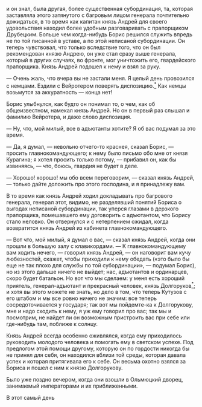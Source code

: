 и он знал, была другая, более существенная субординация, та, которая заставляла этого затянутого с багровым лицом генерала почтительно дожидаться, в то время как капитан князь Андрей для своего удовольствия находил более удобным разговаривать с прапорщиком Друбецким. Больше чем когда-нибудь Борис решился служить впредь не по той писанной в уставе, а по этой неписаной субординации. Он теперь чувствовал, что только вследствие того, что он был рекомендован князю Андрею, он уже стал сразу выше генерала, который в других случаях, во фронте, мог уничтожить его, гвардейского прапорщика. Князь Андрей подошел к нему и взял за руку.

— Очень жаль, что вчера вы не застали меня. Я целый день провозился с немцами. Ездили с Вейротером поверять диспозицию.[<sup>\*</sup>](#c_138) Как немцы возьмутся за аккуратность — конца нет!

Борис улыбнулся, как будто он понимал то, о чем, как об общеизвестном, намекал князь Андрей. Но он в первый раз слышал и фамилию Вейротера, и даже слово диспозиция.

— Ну, что, мой милый, все в адъютанты хотите? Я об вас подумал за это время.

— Да, я думал, — невольно отчего-то краснея, сказал Борис, — просить главнокомандующего; к нему было письмо обо мне от князя Курагина; я хотел просить только потому, — прибавил он, как бы извиняясь, — что, боюсь, гвардия не будет в деле.

— Хорошо! хорошо! мы обо всем переговорим, — сказал князь Андрей, — только дайте доложить про этого господина, и я принадлежу вам.

В то время как князь Андрей ходил докладывать про багрового генерала, генерал этот, видимо, не разделявший понятий Бориса о выгодах неписаной субординации, так уперся глазами в дерзкого прапорщика, помешавшего ему договорить с адъютантом, что Борису стало неловко. Он отвернулся и с нетерпением ожидал, когда возвратится князь Андрей из кабинета главнокомандующего.

— Вот что, мой милый, я думал о вас, — сказал князь Андрей, когда они прошли в большую залу с клавикордами. — К главнокомандующему вам ходить нечего, — говорил князь Андрей, — он наговорит вам кучу любезностей, скажет, чтобы приходили к нему обедать («это было бы еще не так плохо для службы по той субординации», — подумал Борис), но из этого дальше ничего не выйдет; нас, адъютантов и ординарцев, скоро будет батальон. Но вот что мы сделаем: у меня есть хороший приятель, генерал-адъютант и прекрасный человек, князь Долгоруков[<sup>\*</sup>](#c_139); и хотя вы этого можете не знать, но дело в том, что теперь Кутузов с его штабом и мы все ровно ничего не значим: все теперь сосредоточивается у государя; так вот мы пойдемте-ка к Долгорукову, мне и надо сходить к нему, я уж ему говорил про вас; так мы и посмотрим, не найдет ли он возможным пристроить вас при себе или где-нибудь там, поближе к солнцу.

Князь Андрей всегда особенно оживлялся, когда ему приходилось руководить молодого человека и помогать ему в светском успехе. Под предлогом этой помощи другому, которую он по гордости никогда бы не принял для себя, он находился вблизи той среды, которая давала успех и которая притягивала его к себе. Он весьма охотно взялся за Бориса и пошел с ним к князю Долгорукову.

Было уже поздно вечером, когда они взошли в Ольмюцкий дворец, занимаемый императорами и их приближенными.

В этот самый день


